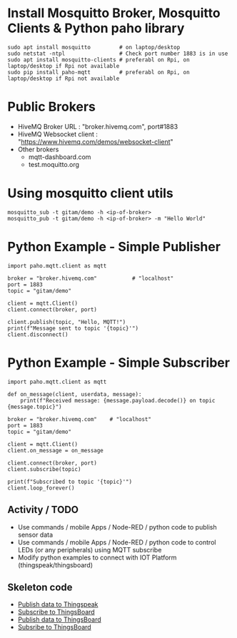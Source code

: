 # Install Mosquitto Broker, Mosquitto Clients & Python paho library
```
sudo apt install mosquitto         # on laptop/desktop
sudo netstat -ntpl                 # Check port number 1883 is in use
sudo apt install mosquitto-clients # preferabl on Rpi, on laptop/desktop if Rpi not available
sudo pip install paho-mqtt         # preferabl on Rpi, on laptop/desktop if Rpi not available
```
# Public Brokers
* HiveMQ Broker URL : "broker.hivemq.com", port#1883
* HiveMQ Websocket client : "https://www.hivemq.com/demos/websocket-client"
* Other brokers
  * mqtt-dashboard.com
  * test.moquitto.org

# Using mosquitto client utils
```
mosquitto_sub -t gitam/demo -h <ip-of-broker>
mosquitto_pub -t gitam/demo -h <ip-of-broker> -m "Hello World"
```

# Python Example - Simple Publisher
```
import paho.mqtt.client as mqtt

broker = "broker.hivemq.com"           # "localhost"
port = 1883
topic = "gitam/demo"

client = mqtt.Client()
client.connect(broker, port)

client.publish(topic, "Hello, MQTT!")
print(f"Message sent to topic '{topic}'")
client.disconnect()
```

# Python Example - Simple Subscriber
```
import paho.mqtt.client as mqtt

def on_message(client, userdata, message):
    print(f"Received message: {message.payload.decode()} on topic {message.topic}")

broker = "broker.hivemq.com"    # "localhost"
port = 1883
topic = "gitam/demo"

client = mqtt.Client()
client.on_message = on_message

client.connect(broker, port)
client.subscribe(topic)

print(f"Subscribed to topic '{topic}'")
client.loop_forever()

```

## Activity / TODO
* Use commands / mobile Apps / Node-RED / python code to publish sensor data 
* Use commands / mobile Apps / Node-RED / python code to control LEDs (or any peripherals) using MQTT subscribe
* Modify python examples to connect with IOT Platform (thingspeak/thingsboard)

## Skeleton code
* [Publish data to Thingspeak](thingspeak-pub.py)
* [Subscribe to ThingsBoard](thingspeak-sub.py)
* [Publish data to ThingsBoard](thingsboard-pub.py)
* [Subsribe to ThingsBoard](thingsboard-sub.py)
